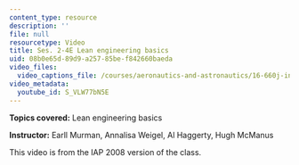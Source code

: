 ```yaml
---
content_type: resource
description: ''
file: null
resourcetype: Video
title: Ses. 2-4E Lean engineering basics
uid: 08b0e65d-89d9-a257-85be-f842660baeda
video_files:
  video_captions_file: /courses/aeronautics-and-astronautics/16-660j-introduction-to-lean-six-sigma-methods-january-iap-2012/lecture-videos/lean-engineering-basics/S_VLW77bN5E.vtt
video_metadata:
  youtube_id: S_VLW77bN5E
---
```


**Topics covered:** Lean engineering basics

**Instructor:** Earll Murman, Annalisa Weigel, Al Haggerty, Hugh McManus

This video is from the IAP 2008 version of the class.